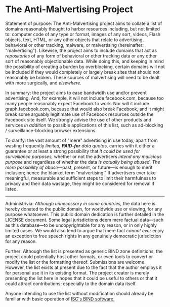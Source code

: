 # The Anti-Malvertising Project

Statement of purpose: The Anti-Malvertising project aims to collate a list of
domains reasonably thought to harbor resources including, but not limited to:
computer code of any type or format, images of any sort, videos, Flash objects,
text, HTML, or any other objects that relate to advertising, behavioral or other
tracking, malware, or malvertising (hereinafter: "malvertising"). Likewise, the
project aims to include domains that act as _repositories_ of any form of
behavioral or other tracking data or any other sort of reasonably objectionable
data. While doing this, and keeping in mind the possibility of creating a burden
by overblocking, certain domains will not be included if they would completely
or largely break sites that should not reasonably be broken. These sources of
malvertising will need to be dealt with more surgically, and _elsewhere._

In summary: the project aims to ease bandwidth use and/or prevent advertising.
And, for example, it will not include facebook.​com, because too many people
reasonably expect Facebook to work. Nor will it include graph.facebook.​com,
because that would also break Facebook, and it might break some arguably
legitimate use of Facebook resources outside the Facebook site itself. We
strongly advise the use of other products and services _in addition_ to possible
applications of this list, such as ad-blocking / surveillance-blocking browser
extensions.

To clarify: the vast amount of "mere" advertising in use today, apart from
wasting frequently _limited, **PAID-for** data quotas,_ carries with it either a
guarantee or at least a strong possibility that _it could be used for
surveillance purposes,_ whether or not the advertisers _intend any malicious
purpose_ and regardless of whether the data _is actually being abused._ _The
mere possibility of abuse_—past, present, or future—is enough to merit
inclusion; hence the blanket term "malvertising." If advertisers ever take
meaningful, measurable and sufficient steps to limit their harmfulness to
privacy and their data wastage, they might be considered for removal if listed.

---

Administrivia: _Although unnecessary in some countries,_ the data here is hereby
donated to the public domain, for worldwide use or viewing, for any purpose
whatsoever. This public domain dedication is further detailed in the LICENSE
document. Some legal jurisdictions deem mere factual data—such as this
database—to be uncopyrightable for any reason, or in only highly limited cases.
We would also tend to argue that mere fact _cannot ever_ enjoy an exception to
free speech rights in any genuinely democratic jurisdiction for any reason.

Further: Although the list is presented as generic BIND zone definitions, the
project could potentially host other formats, or even tools to convert or modify
the list or the formatting thereof. Submissions are welcome. However, the list
exists at present due to the fact that the author employs it for personal use it
in its existing format. The project creator is merely presenting the list here
in hopes that it could be useful to others or that it could attract
contributions; especially to the domain data itself.

Anyone intending to use the list without modification should already be familiar
with basic operation of [ISC's BIND
software.](https:www.isc.org/downloads/bind/)
